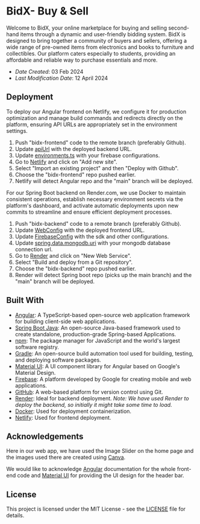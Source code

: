# BidX- Buy & Sell

Welcome to BidX, your online marketplace for buying and selling second-hand items through a dynamic and user-friendly bidding system. BidX is designed to bring together a community of buyers and sellers, offering a wide range of pre-owned items from electronics and books to furniture and collectibles. Our platform caters especially to students, providing an affordable and reliable way to purchase essentials and more.

- _Date Created_: 03 Feb 2024
- _Last Modification Date_: 12 April 2024

## Deployment

To deploy our Angular frontend on Netlify, we configure it for production optimization and manage build commands and redirects directly on the platform, ensuring API URLs are appropriately set in the environment settings.

1. Push "bidx-frontend" code to the remote branch (preferably Github).
2. Update [apiUrl](bidx-frontend/src/environment.stage.ts) with the deployed backend URL.
3. Update [environments.ts](bidx-frontend/src/environments/environment.ts) with your firebase configurations.
4. Go to [Netlify](https://www.netlify.com/) and click on "Add new site".
5. Select "Import an existing project" and then "Deploy with Github".
6. Choose the "bidx-frontend" repo pushed earlier.
7. Netlify will detect Angular repo and the "main" branch will be deployed.

For our Spring Boot backend on Render.com, we use Docker to maintain consistent operations, establish necessary environment secrets via the platform's dashboard, and activate automatic deployments upon new commits to streamline and ensure efficient deployment processes.

1. Push "bidx-backend" code to a remote branch (preferably Github).
2. Update [WebConfig](bidx-backend/src/main/java/com/example/bidxbackend/config/WebConfig.java) with the deployed frontend URL.
3. Update [FirebaseConfig](bidx-backend/src/main/java/com/example/bidxbackend/config/FirebaseConfig.java) with the sdk and other configurations.
4. Update [spring.data.mongodb.uri](bidx-backend/src/main/resources/application.properties) with your mongodb database connection url.
4. Go to [Render](https://render.com/) and click on "New Web Service".
5. Select "Build and deploy from a Git repository".
6. Choose the "bidx-backend" repo pushed earlier.
7. Render will detect Spring boot repo (picks up the main branch) and the "main" branch will be deployed.

## Built With

- [Angular](https://angular.io/): A TypeScript-based open-source web application framework for building client-side web applications.
- [Spring Boot Java](https://spring.io/projects/spring-boot): An open-source Java-based framework used to create standalone, production-grade Spring-based Applications.
- [npm](https://www.npmjs.com/): The package manager for JavaScript and the world's largest software registry.
- [Gradle](https://gradle.org/): An open-source build automation tool used for building, testing, and deploying software packages.
- [Material UI](https://material.angular.io/): A UI component library for Angular based on Google's Material Design.
- [Firebase](https://firebase.google.com/): A platform developed by Google for creating mobile and web applications.
- [GitHub](https://github.com/): A web-based platform for version control using Git.
- [Render](https://render.com/): Ideal for backend deployment. *Note: We have used Render to deploy the backend, so initially it might take some time to load.*
- [Docker](https://www.docker.com/): Used for deployment containerization.
- [Netlify](https://www.netlify.com/): Used for frontend deployment.

## Acknowledgements

Here in our web app, we have used the Image Slider on the home page and the images used there are created using [Canva](https://www.canva.com/).

We would like to acknowledge [Angular](https://angular.io/docs) documentation for the whole front-end code and [Material UI](https://material.angular.io/guide/getting-started) for providing the UI design for the header bar.

## License
This project is licensed under the MIT License - see the [LICENSE](LICENSE) file for details.
